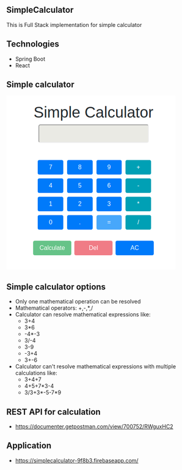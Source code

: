 ## SimpleCalculator
This is Full Stack implementation for simple calculator

## Technologies
* Spring Boot
* React

## Simple calculator
<img src="images/calculator.png" width="whatever" height="whatever"> 

## Simple calculator options
* Only one mathematical operation can be resolved
* Mathematical operators: +,-,*,/
* Calculator can resolve mathematical expressions like:
  * 3+4
  * 3*6
  * -4*-3
  * 3/-4
  * 3-9
  * -3+4
  * 3+-6
* Calculator can't resolve mathematical expressions with multiple calculations like:
  * 3+4+7
  * 4+5+7*3-4
  * 3/3+3*-5-7*9
 
## REST API for calculation
  * https://documenter.getpostman.com/view/700752/RWguxHC2

## Application
  * https://simplecalculator-9f8b3.firebaseapp.com/
 
 
